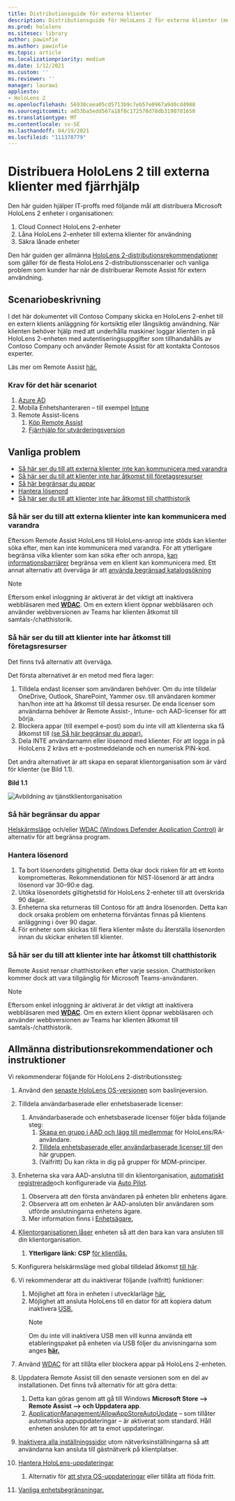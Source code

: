 ```yaml
---
title: Distributionsguide för externa klienter
description: Distributionsguide för HoloLens 2 för externa klienter (med Fjärrhjälp som exempel)
ms.prod: hololens
ms.sitesec: library
author: pawinfie
ms.author: pawinfie
ms.topic: article
ms.localizationpriority: medium
ms.date: 1/12/2021
ms.custom: ''
ms.reviewer: ''
manager: laurawi
appliesto:
- HoloLens 2
ms.openlocfilehash: 56930ceea05cd5713b9c7eb57e0967a9d0cd4988
ms.sourcegitcommit: ad53ba5edd567a18f0c172578d78db3190701650
ms.translationtype: MT
ms.contentlocale: sv-SE
ms.lasthandoff: 04/19/2021
ms.locfileid: "111378779"
---
```

# <a name="deploying-hololens-2-to-external-clients-with-remote-assist"></a>Distribuera HoloLens 2 till externa klienter med fjärrhjälp

Den här guiden hjälper IT-proffs med följande mål att distribuera Microsoft HoloLens 2 enheter i organisationen:

1. Cloud Connect HoloLens 2-enheter
1. Låna HoloLens 2-enheter till externa klienter för användning
1. Säkra lånade enheter

Den här guiden ger allmänna [HoloLens 2-distributionsrekommendationer](#general-deployment-recommendations-and-instructions) som gäller för [](#common-concerns) de flesta HoloLens 2-distributionsscenarier och vanliga problem som kunder har när de distribuerar Remote Assist för extern användning.

## <a name="scenario-description"></a>Scenariobeskrivning

I det här dokumentet vill Contoso Company skicka en HoloLens 2-enhet till en extern klients anläggning för kortsiktig eller långsiktig användning. När klienten behöver hjälp med att underhålla maskiner loggar klienten in på HoloLens 2-enheten med autentiseringsuppgifter som tillhandahålls av Contoso Company och använder Remote Assist för att kontakta Contosos experter.

Läs mer om Remote Assist [här.](https://docs.microsoft.com/hololens/hololens2-cloud-connected-overview#learn-about-remote-assist)

### <a name="requirements-for-this-scenario"></a>Krav för det här scenariot

1. [Azure AD](https://docs.microsoft.com/azure/active-directory/fundamentals/active-directory-whatis)
1. Mobila Enhetshanteraren – till exempel [Intune](https://docs.microsoft.com/mem/intune/fundamentals/free-trial-sign-up)
1. Remote Assist-licens
    1. [Köp Remote Assist](https://docs.microsoft.com/dynamics365/mixed-reality/remote-assist/buy-remote-assist)
    1. [Fjärrhjälp för utvärderingsversion](https://docs.microsoft.com/dynamics365/mixed-reality/remote-assist/try-remote-assist)

## <a name="common-concerns"></a>Vanliga problem

- [Så här ser du till att externa klienter inte kan kommunicera med varandra](#how-to-ensure-that-external-clients-do-not-have-the-ability-to-communicate-with-one-another)
- [Så här ser du till att klienter inte har åtkomst till företagsresurser](#how-to-ensure-that-clients-do-not-have-access-to-company-resources)
- [Så här begränsar du appar](#how-to-restrict-apps)
- [Hantera lösenord](#how-to-manage-passwords)
- [Så här ser du till att klienter inte har åtkomst till chatthistorik](#how-to-ensure-that-clients-do-not-have-access-to-chat-history)

### <a name="how-to-ensure-that-external-clients-do-not-have-the-ability-to-communicate-with-one-another"></a>Så här ser du till att externa klienter inte kan kommunicera med varandra

Eftersom Remote Assist HoloLens till HoloLens-anrop inte stöds kan klienter söka efter, men kan inte kommunicera med varandra. För att ytterligare begränsa vilka klienter som kan söka efter och anropa,  [kan informationsbarriärer](https://docs.microsoft.com/microsoft-365/compliance/information-barriers?view=o365-worldwide) begränsa vem en klient kan kommunicera med. Ett annat alternativ att överväga är att [använda begränsad katalogsökning](https://docs.microsoft.com/MicrosoftTeams/teams-scoped-directory-search)

 > [!NOTE]
> Eftersom enkel inloggning är aktiverat är det viktigt att inaktivera webbläsaren med [**WDAC**](https://docs.microsoft.com/hololens/windows-defender-application-control-wdac). Om en extern klient öppnar webbläsaren och använder webbversionen av Teams har klienten åtkomst till samtals-/chatthistorik.

### <a name="how-to-ensure-that-clients-do-not-have-access-to-company-resources"></a>Så här ser du till att klienter inte har åtkomst till företagsresurser

Det finns två alternativ att överväga.

Det första alternativet är en metod med flera lager:

1. Tilldela endast licenser som användaren behöver. Om du inte tilldelar OneDrive, Outlook, SharePoint, Yammer osv. till användaren kommer han/hon inte att ha åtkomst till dessa resurser. De enda licenser som användarna behöver är Remote Assist-, Intune- och AAD-licenser för att börja.
1. Blockera appar (till exempel e-post) som du inte vill att klienterna ska få åtkomst till [(se Så här begränsar du appar).](#how-to-restrict-apps)
1. Dela INTE användarnamn eller lösenord med klienter. För att logga in på HoloLens 2 krävs ett e-postmeddelande och en numerisk PIN-kod.

Det andra alternativet är att skapa en separat klientorganisation som är värd för klienter (se Bild 1.1).

**Bild 1.1**

![Avbildning av tjänstklientorganisation](./images/hololens-service-tenant-image.png)

### <a name="how-to-restrict-apps"></a>Så här begränsar du appar

[Helskärmsläge](https://docs.microsoft.com/hololens/hololens-kiosk) och/eller [WDAC (Windows Defender Application Control)](https://docs.microsoft.com/hololens/windows-defender-application-control-wdac) är alternativ för att begränsa program.

### <a name="how-to-manage-passwords"></a>Hantera lösenord

1. Ta bort lösenordets giltighetstid. Detta ökar dock risken för att ett konto komprometteras. Rekommendationen för NIST-lösenord är att ändra lösenord var 30–90:e dag.
1. Utöka lösenordets giltighetstid för HoloLens 2-enheter till att överskrida 90 dagar.
1. Enheterna ska returneras till Contoso för att ändra lösenorden. Detta kan dock orsaka problem om enheterna förväntas finnas på klientens anläggning i över 90 dagar.  
1. För enheter som skickas till flera klienter måste du återställa lösenorden innan du skickar enheten till klienter.

### <a name="how-to-ensure-that-clients-do-not-have-access-to-chat-history"></a>Så här ser du till att klienter inte har åtkomst till chatthistorik

Remote Assist rensar chatthistoriken efter varje session. Chatthistoriken kommer dock att vara tillgänglig för Microsoft Teams-användaren.

> [!NOTE]
> Eftersom enkel inloggning är aktiverat är det viktigt att inaktivera webbläsaren med [**WDAC**](https://docs.microsoft.com/hololens/windows-defender-application-control-wdac). Om en extern klient öppnar webbläsaren och använder webbversionen av Teams har klienten åtkomst till samtals-/chatthistorik.

## <a name="general-deployment-recommendations-and-instructions"></a>Allmänna distributionsrekommendationer och instruktioner

Vi rekommenderar följande för HoloLens 2-distributionssteg:

1. Använd den [senaste HoloLens OS-versionen](https://aka.ms/hololens2download) som baslinjeversion.
1. Tilldela användarbaserade eller enhetsbaserade licenser:
    1. Användarbaserade och enhetsbaserade licenser följer båda följande steg:
        1. [Skapa en grupp i AAD och lägg till medlemmar](https://docs.microsoft.com/azure/active-directory/fundamentals/active-directory-groups-create-azure-portal#create-a-basic-group-and-add-members) för HoloLens/RA-användare.
        1. [Tilldela enhetsbaserade eller användarbaserade licenser till](https://docs.microsoft.com/azure/active-directory/enterprise-users/licensing-groups-assign#:~:text=In%20this%20article%201%20Assign%20the%20required%20licenses,3%20Check%20for%20license%20problems%20and%20resolve%20them) den här gruppen.
        1. (Valfritt) Du kan rikta in dig på grupper för MDM-principer.

1. Enheterna ska vara AAD-anslutna till din klientorganisation, [automatiskt registrerade](https://docs.microsoft.com/hololens/hololens-enroll-mdm#auto-enrollment-in-mdm)och konfigurerade via [Auto Pilot](https://docs.microsoft.com/hololens/hololens2-autopilot).
    1. Observera att den första användaren på enheten blir enhetens ägare.
    1. Observera att om enheten är AAD-ansluten blir användaren som utförde anslutningarna enhetens ägare.
    1. Mer information finns i [Enhetsägare.](https://docs.microsoft.com/hololens/security-adminless-os#device-owner)
1. [Klientorganisationen låser](https://docs.microsoft.com/hololens/hololens-release-notes#tenantlockdown-csp-and-autopilot) enheten så att den bara kan vara ansluten till din klientorganisation.
    1. **Ytterligare länk: CSP** [för klientlås.](https://docs.microsoft.com/windows/client-management/mdm/tenantlockdown-csp)
1. Konfigurera helskärmsläge med global tilldelad åtkomst [till här](https://docs.microsoft.com/hololens/hololens-global-assigned-access-kiosk).
1. Vi rekommenderar att du inaktiverar följande (valfritt) funktioner:
    1. Möjlighet att föra in enheten i utvecklarläge [här.](https://docs.microsoft.com/windows/client-management/mdm/policy-csp-applicationmanagement#applicationmanagement-allowdeveloperunlock)
    1. Möjlighet att ansluta HoloLens till en dator för att kopiera datum inaktivera [USB.](https://docs.microsoft.com/windows/client-management/mdm/policy-csp-connectivity#connectivity-allowusbconnection)
       > [!NOTE]
        > Om du inte vill inaktivera USB men vill kunna använda ett etableringspaket på enheten via USB följer du anvisningarna som anges [**här.**](https://docs.microsoft.com/windows/client-management/mdm/policy-csp-security#security-allowaddprovisioningpackage)

1. Använd [WDAC](https://docs.microsoft.com/hololens/windows-defender-application-control-wdac) för att tillåta eller blockera appar på HoloLens 2-enheten.
1. Uppdatera Remote Assist till den senaste versionen som en del av installationen. Det finns två alternativ för att göra detta:
    1. Detta kan göras genom att gå till Windows **Microsoft Store --> Remote Assist --> och Uppdatera app**.
    1. [ApplicationManagement/AllowAppStoreAutoUpdate](https://docs.microsoft.com/windows/client-management/mdm/policy-csp-applicationmanagement#applicationmanagement-allowappstoreautoupdate) – som tillåter automatiska appuppdateringar – är aktiverat som standard. Håll enheten ansluten för att ta emot uppdateringar.
1. [Inaktivera alla inställningssidor](https://docs.microsoft.com/hololens/settings-uri-list) utom nätverksinställningarna så att användarna kan ansluta till gästnätverk på klientplatser.
1. [Hantera HoloLens-uppdateringar](https://docs.microsoft.com/hololens/hololens-updates)
    1. Alternativ för [att styra OS-uppdateringar](https://docs.microsoft.com/mem/intune/protect/windows-update-for-business-configure#create-and-assign-update-rings) eller tillåta att flöda fritt.
1. [Vanliga enhetsbegränsningar.](https://docs.microsoft.com/hololens/hololens-common-device-restrictions)
